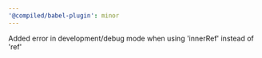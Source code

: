 ```yaml
---
'@compiled/babel-plugin': minor
---
```


Added error in development/debug mode when using 'innerRef' instead of 'ref'
